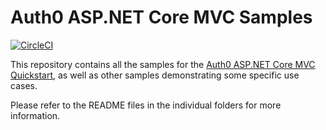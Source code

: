 # Auth0 ASP.NET Core MVC Samples

[![CircleCI](https://circleci.com/gh/auth0-samples/auth0-aspnetcore-mvc-samples.svg?style=svg)](https://circleci.com/gh/auth0-samples/auth0-aspnetcore-mvc-samples)

This repository contains all the samples for the [Auth0 ASP.NET Core MVC Quickstart](https://auth0.com/docs/quickstart/webapp/aspnet-core), as well as other samples demonstrating some specific use cases.

Please refer to the README files in the individual folders for more information.
